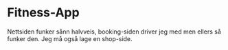 # Fitness-App

Nettsiden funker sånn halvveis, booking-siden driver jeg med men ellers så funker den. Jeg må også lage en shop-side.
